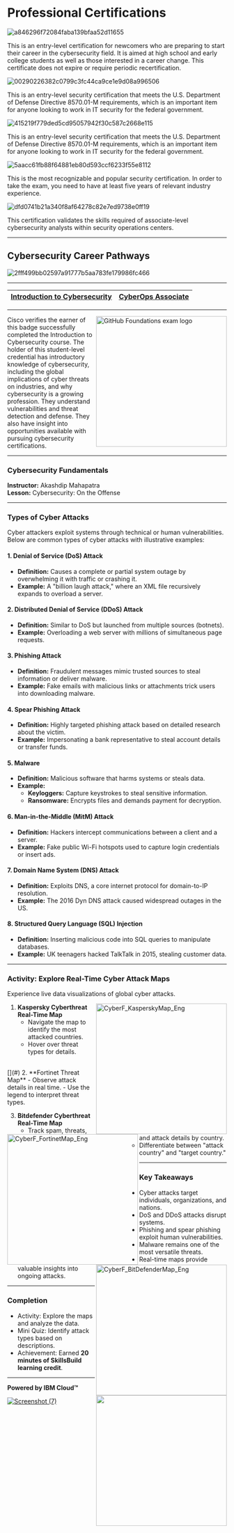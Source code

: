 # Professional Certifications

![a846296f72084faba139bfaa52d11655](https://github.com/user-attachments/assets/0092be93-dc42-4c5d-93cf-9ff2d29e367a)

This is an entry-level certification for newcomers who are preparing to start their career in the cybersecurity field. It is aimed at high school and early college students as well as those interested in a career change. This certificate does not expire or require periodic recertification.

![00290226382c0799c3fc44ca9ce1e9d08a996506](https://github.com/user-attachments/assets/215b5c38-f30b-45ea-8ba4-f31b92822e29)

This is an entry-level security certification that meets the U.S. Department of Defense Directive 8570.01-M requirements, which is an important item for anyone looking to work in IT security for the federal government.

![415219f779ded5cd95057942f30c587c2668e115](https://github.com/user-attachments/assets/7fe587d0-f579-481d-88d0-cba57aec9a59)

This is an entry-level security certification that meets the U.S. Department of Defense Directive 8570.01-M requirements, which is an important item for anyone looking to work in IT security for the federal government.

![5aacc61fb88f64881eb80d593ccf6233f55e8112](https://github.com/user-attachments/assets/d162d122-5da6-4d26-bd2c-e3252daad4e5)

This is the most recognizable and popular security certification. In order to take the exam, you need to have at least five years of relevant industry experience.

![dfd0741b21a340f8af64278c82e7ed9738e0ff19](https://github.com/user-attachments/assets/ec6c1fc6-0226-49c7-89ac-7a94cd2dc684)

This certification validates the skills required of associate-level cybersecurity analysts within security operations centers.

---

## Cybersecurity Career Pathways

![2fff499bb02597a91777b5aa783fe179986fc466](https://github.com/user-attachments/assets/e0107d5b-ec6b-4409-ad55-bd1b391c41dd)

---

| [Introduction to Cybersecurity]() | [CyberOps Associate](https://www.netacad.com/courses/cyberops-associate) |
| --- | --- |

---

[<img align="right" alt="GitHub Foundations exam logo" width="300" src="https://github.com/user-attachments/assets/f63c4280-484a-4bfc-942d-9b26fd0d4922">](https://www.credly.com/users/akashdip2001) 

Cisco verifies the earner of this badge successfully completed the Introduction to Cybersecurity course. The holder of this student-level credential has introductory knowledge of cybersecurity, including the global implications of cyber threats on industries, and why cybersecurity is a growing profession. They understand vulnerabilities and threat detection and defense. They also have insight into opportunities available with pursuing cybersecurity certifications.

---

### Cybersecurity Fundamentals  
**Instructor:** Akashdip Mahapatra  
**Lesson:** Cybersecurity: On the Offense  

---

### Types of Cyber Attacks  
Cyber attackers exploit systems through technical or human vulnerabilities. Below are common types of cyber attacks with illustrative examples:  

#### 1. **Denial of Service (DoS) Attack**  
- **Definition:** Causes a complete or partial system outage by overwhelming it with traffic or crashing it.  
- **Example:** A "billion laugh attack," where an XML file recursively expands to overload a server.  

#### 2. **Distributed Denial of Service (DDoS) Attack**  
- **Definition:** Similar to DoS but launched from multiple sources (botnets).  
- **Example:** Overloading a web server with millions of simultaneous page requests.  

#### 3. **Phishing Attack**  
- **Definition:** Fraudulent messages mimic trusted sources to steal information or deliver malware.  
- **Example:** Fake emails with malicious links or attachments trick users into downloading malware.  

#### 4. **Spear Phishing Attack**  
- **Definition:** Highly targeted phishing attack based on detailed research about the victim.  
- **Example:** Impersonating a bank representative to steal account details or transfer funds.  

#### 5. **Malware**  
- **Definition:** Malicious software that harms systems or steals data.  
- **Example:**  
  - **Keyloggers:** Capture keystrokes to steal sensitive information.  
  - **Ransomware:** Encrypts files and demands payment for decryption.  

#### 6. **Man-in-the-Middle (MitM) Attack**  
- **Definition:** Hackers intercept communications between a client and a server.  
- **Example:** Fake public Wi-Fi hotspots used to capture login credentials or insert ads.  

#### 7. **Domain Name System (DNS) Attack**  
- **Definition:** Exploits DNS, a core internet protocol for domain-to-IP resolution.  
- **Example:** The 2016 Dyn DNS attack caused widespread outages in the US.  

#### 8. **Structured Query Language (SQL) Injection**  
- **Definition:** Inserting malicious code into SQL queries to manipulate databases.  
- **Example:** UK teenagers hacked TalkTalk in 2015, stealing customer data.  

---

### Activity: Explore Real-Time Cyber Attack Maps  
Experience live data visualizations of global cyber attacks.  

[<img align="right" alt="CyberF_KasperskyMap_Eng" width="300" src="https://github.com/user-attachments/assets/c9d2107c-32ab-4db7-b945-843a57468fa6">](#) 

1. **Kaspersky Cyberthreat Real-Time Map**  
   - Navigate the map to identify the most attacked countries.  
   - Hover over threat types for details.
      
</br>
[<img align="left" alt="CyberF_FortinetMap_Eng" width="300" src="https://github.com/user-attachments/assets/31d85728-d76e-40e8-84c9-4b7d7e3fc1c3">](#)

<dev align="right">
2. **Fortinet Threat Map**  
   - Observe attack details in real time.  
   - Use the legend to interpret threat types.  
</dev>

</br>

[<img align="right" alt="CyberF_BitDefenderMap_Eng" width="300" src="https://github.com/user-attachments/assets/72e3c5ed-e968-405f-b7cc-0059adcebb56">](#) 

3. **Bitdefender Cyberthreat Real-Time Map**  
   - Track spam, threats, and attack details by country.  
   - Differentiate between "attack country" and "target country."  

---

<img align="right" width="300" src="https://github.com/user-attachments/assets/e8116f18-50db-468e-ae55-4d112c94e39d">

### Key Takeaways  
- Cyber attacks target individuals, organizations, and nations.  
- DoS and DDoS attacks disrupt systems.  
- Phishing and spear phishing exploit human vulnerabilities.  
- Malware remains one of the most versatile threats.  
- Real-time maps provide valuable insights into ongoing attacks.  

---

### Completion  
- Activity: Explore the maps and analyze the data.  
- Mini Quiz: Identify attack types based on descriptions.  
- Achievement: Earned **20 minutes of SkillsBuild learning credit**.  

--- 

**Powered by IBM Cloud™**

[![Screenshot (7)](https://github.com/user-attachments/assets/055bab33-e17b-4a61-9a38-3a82e0e67228)](https://skills.yourlearning.ibm.com/activity/ILB-DNRPWDGQGMMY7GGD?planId=PLAN-FA511CDFAF48&sectionId=SECTION-B&planIdFromParentTab=PLAN-FA511CDFAF48&sectionIdFromParentTab=SECTION-B&planIdForChildTab=PLAN-FA511CDFAF48)


